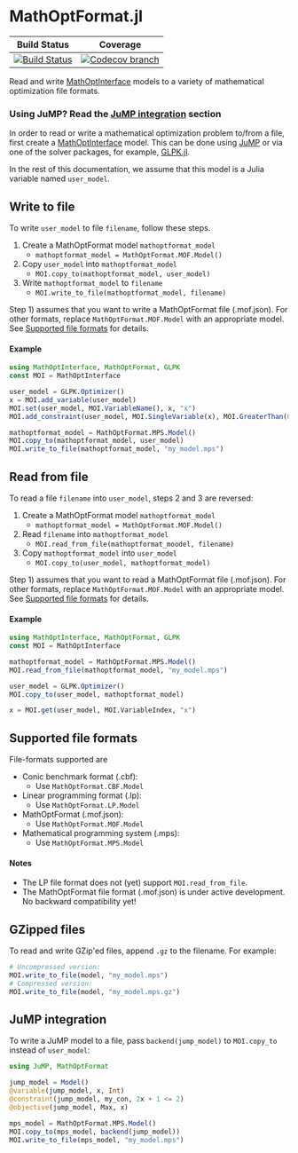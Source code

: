 # MathOptFormat.jl

| **Build Status** | **Coverage** |
|:--------------------:|:----------------:|
| [![Build Status][build-img]][build-url] | [![Codecov branch][codecov-img]][codecov-url]

[build-img]: https://travis-ci.org/odow/MathOptFormat.jl.svg?branch=master
[build-url]: https://travis-ci.org/odow/MathOptFormat.jl

[codecov-img]: https://codecov.io/github/odow/MathOptFormat.jl/coverage.svg?branch=master
[codecov-url]: https://codecov.io/github/odow/MathOptFormat.jl?branch=master

Read and write [MathOptInterface](https://github.com/JuliaOpt/MathOptInterface.jl)
models to a variety of mathematical optimization file formats.

### Using JuMP? Read the [JuMP integration](#jump-integration) section

In order to read or write a mathematical optimization problem to/from a file,
first create a [MathOptInterface](https://github.com/JuliaOpt/MathOptInterface.jl)
model. This can be done using [JuMP](https://github.com/JuliaOpt/JuMP.jl) or via
one of the solver packages, for example, [GLPK.jl](https://github.com/JuliaOpt/GLPK.jl).

In the rest of this documentation, we assume that this model is a Julia variable
named `user_model`.

## Write to file

To write `user_model` to file `filename`, follow these steps.

1. Create a MathOptFormat model `mathoptformat_model`
    - `mathoptformat_model = MathOptFormat.MOF.Model()`
2. Copy `user_model` into `mathoptformat_model`
    - `MOI.copy_to(mathoptformat_model, user_model)`
3. Write `mathoptformat_model` to `filename`
    - `MOI.write_to_file(mathoptformat_model, filename)`

Step 1) assumes that you want to write a MathOptFormat file (.mof.json). For
other formats, replace `MathOptFormat.MOF.Model` with an appropriate model. See
[Supported file formats](@ref) for details.

#### Example

```julia
using MathOptInterface, MathOptFormat, GLPK
const MOI = MathOptInterface

user_model = GLPK.Optimizer()
x = MOI.add_variable(user_model)
MOI.set(user_model, MOI.VariableName(), x, "x")
MOI.add_constraint(user_model, MOI.SingleVariable(x), MOI.GreaterThan(0.0))

mathoptformat_model = MathOptFormat.MPS.Model()
MOI.copy_to(mathoptformat_model, user_model)
MOI.write_to_file(mathoptformat_model, "my_model.mps")
```

## Read from file

To read a file `filename` into `user_model`, steps 2 and 3 are reversed:

1. Create a MathOptFormat model `mathoptformat_model`
    - `mathoptformat_model = MathOptFormat.MOF.Model()`
2. Read `filename` into `mathoptformat_model`
    - `MOI.read_from_file(mathoptformat_moodel, filename)`
3. Copy `mathoptformat_model` into `user_model`
    - `MOI.copy_to(user_model, mathoptformat_model)`

Step 1) assumes that you want to read a MathOptFormat file (.mof.json). For
other formats, replace `MathOptFormat.MOF.Model` with an appropriate model. See
[Supported file formats](@ref) for details.

#### Example

```julia
using MathOptInterface, MathOptFormat, GLPK
const MOI = MathOptInterface

mathoptformat_model = MathOptFormat.MPS.Model()
MOI.read_from_file(mathoptformat_model, "my_model.mps")

user_model = GLPK.Optimizer()
MOI.copy_to(user_model, mathoptformat_model)

x = MOI.get(user_model, MOI.VariableIndex, "x")
```

## Supported file formats

File-formats supported are

 - Conic benchmark format (.cbf):
    - Use `MathOptFormat.CBF.Model`
 - Linear programming format (.lp):
    - Use `MathOptFormat.LP.Model`
 - MathOptFormat (.mof.json):
    - Use `MathOptFormat.MOF.Model`
 - Mathematical programming system (.mps):
    - Use `MathOptFormat.MPS.Model`

#### Notes

 - The LP file format does not (yet) support `MOI.read_from_file`.
 - The MathOptFormat file format (.mof.json) is under active development. No
backward compatibility yet!

## GZipped files

To read and write GZip'ed files, append `.gz` to the filename. For example:
```julia
# Uncompressed version:
MOI.write_to_file(model, "my_model.mps")
# Compressed version:
MOI.write_to_file(model, "my_model.mps.gz")
```

## JuMP integration

To write a JuMP model to a file, pass `backend(jump_model)` to `MOI.copy_to` 
instead of `user_model`:
```julia
using JuMP, MathOptFormat

jump_model = Model()
@variable(jump_model, x, Int)
@constraint(jump_model, my_con, 2x + 1 <= 2)
@objective(jump_model, Max, x)

mps_model = MathOptFormat.MPS.Model()
MOI.copy_to(mps_model, backend(jump_model))
MOI.write_to_file(mps_model, "my_model.mps")
```
